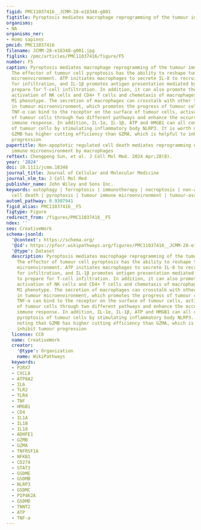 ```yaml
---
figid: PMC11037416__JCMM-28-e18348-g001
figtitle: Pyroptosis mediates macrophage reprogramming of the tumour immune microenvironment
organisms:
- NA
organisms_ner:
- Homo sapiens
pmcid: PMC11037416
filename: JCMM-28-e18348-g001.jpg
figlink: /pmc/articles/PMC11037416/figure/F5
number: F5
caption: Pyroptosis mediates macrophage reprogramming of the tumour immune microenvironment.
  The effector of tumour cell pyroptosis has the ability to reshape tumour immune
  microenvironment. ATP initiates macrophages to secrete IL‐8 to recruit neutrophils
  for infiltration, and IL‐1β promotes antigen presentation mediated by DC cells to
  prepare for T‐cell infiltration. In addition, it can also promote the functional
  activation of NK cells and CD4+ T cells and chemotaxis of macrophages to polarize
  M1 phenotype. The secretion of macrophages can crosstalk with other tumour cells
  in tumour microenvironment, which promotes the progress of tumour cell pyroptosis.
  TNF‐α can bind to the receptor on the surface of tumour cells, activate the pyroptosis
  of tumour cells through two different pathways and enhance the occurrence of anti‐tumour
  immune response. In addition, IL‐1α, IL‐1β, ATP and HMGB1 can all complete the pyroptosis
  of tumour cells by stimulating inflammatory body NLRP3. It is worth noting that
  GZMB has higher cutting efficiency than GZMA, which is helpful to inhibit tumour
  progression
papertitle: Non‐apoptotic regulated cell death mediates reprogramming of the tumour
  immune microenvironment by macrophages
reftext: Chengpeng Sun, et al. J Cell Mol Med. 2024 Apr;28(8).
year: '2024'
doi: 10.1111/jcmm.18348
journal_title: Journal of Cellular and Molecular Medicine
journal_nlm_ta: J Cell Mol Med
publisher_name: John Wiley and Sons Inc.
keywords: autophagy | ferroptosis | immunotherapy | necroptosis | non‐apoptotic regulated
  cell death | pyroptosis | tumour immune microenvironment | tumour‐associated macrophages
automl_pathway: 0.9307941
figid_alias: PMC11037416__F5
figtype: Figure
redirect_from: /figures/PMC11037416__F5
ndex: ''
seo: CreativeWork
schema-jsonld:
  '@context': https://schema.org/
  '@id': https://pfocr.wikipathways.org/figures/PMC11037416__JCMM-28-e18348-g001.html
  '@type': Dataset
  description: Pyroptosis mediates macrophage reprogramming of the tumour immune microenvironment.
    The effector of tumour cell pyroptosis has the ability to reshape tumour immune
    microenvironment. ATP initiates macrophages to secrete IL‐8 to recruit neutrophils
    for infiltration, and IL‐1β promotes antigen presentation mediated by DC cells
    to prepare for T‐cell infiltration. In addition, it can also promote the functional
    activation of NK cells and CD4+ T cells and chemotaxis of macrophages to polarize
    M1 phenotype. The secretion of macrophages can crosstalk with other tumour cells
    in tumour microenvironment, which promotes the progress of tumour cell pyroptosis.
    TNF‐α can bind to the receptor on the surface of tumour cells, activate the pyroptosis
    of tumour cells through two different pathways and enhance the occurrence of anti‐tumour
    immune response. In addition, IL‐1α, IL‐1β, ATP and HMGB1 can all complete the
    pyroptosis of tumour cells by stimulating inflammatory body NLRP3. It is worth
    noting that GZMB has higher cutting efficiency than GZMA, which is helpful to
    inhibit tumour progression
  license: CC0
  name: CreativeWork
  creator:
    '@type': Organization
    name: WikiPathways
  keywords:
  - P2RX7
  - CXCL8
  - ATP8A2
  - IL6
  - TLR2
  - TLR4
  - TNF
  - HMGB1
  - CD4
  - IL1A
  - IL1B
  - IL18
  - ADHFE1
  - GZMB
  - GZMA
  - TNFRSF1A
  - NFKB1
  - CD274
  - STAT3
  - GSDME
  - GSDMB
  - NLRP3
  - GSDMC
  - PIP4K2A
  - GSDMD
  - TNNT2
  - ATP
  - TNF-a
---
```

